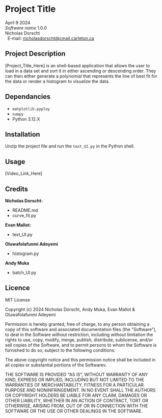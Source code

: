 # Project Title
April 9 2024 \
_Software name_ 1.0.0 \
Nicholas Dorscht  
&nbsp; E-mail: nicholasdorscht@cmail.carleton.ca

## Project Description
[Project_Title_Here] is an shell-based application that allows the user to load in a data set and sort it in either ascending or descending order. They can then either generate a polynomial that represents the line of best fit for the data or render a histogram to visualize the data.
## Dependancies
- `matplotlib.pyploy`
- `numpy`
- Python 3.12.X
## Installation
Unzip the project file and run the `text_UI.py` in the Python shell.
## Usage
[Video_Link_Here]
## Credits
**Nicholas Dorscht:** 
- README.md
- curve_fit.py 

**Evan Mallot:** 
- text_UI.py 

**Oluwafolafunmi Adeyemi**
- histogram.py

**Andy Muka**
- batch_UI.py
## Licence
MIT License

Copyright (c) 2024 Nicholas Dorscht, Andy Muka, Evan Mallot & Oluwafolafunmi Adeyemi

Permission is hereby granted, free of charge, to any person obtaining a copy
of this software and associated documentation files (the "Software"), to deal
in the Software without restriction, including without limitation the rights
to use, copy, modify, merge, publish, distribute, sublicense, and/or sell
copies of the Software, and to permit persons to whom the Software is
furnished to do so, subject to the following conditions:

The above copyright notice and this permission notice shall be included in all
copies or substantial portions of the Softwarev.

THE SOFTWARE IS PROVIDED "AS IS", WITHOUT WARRANTY OF ANY KIND, EXPRESS OR
IMPLIED, INCLUDING BUT NOT LIMITED TO THE WARRANTIES OF MERCHANTABILITY,
FITNESS FOR A PARTICULAR PURPOSE AND NONINFRINGEMENT. IN NO EVENT SHALL THE
AUTHORS OR COPYRIGHT HOLDERS BE LIABLE FOR ANY CLAIM, DAMAGES OR OTHER
LIABILITY, WHETHER IN AN ACTION OF CONTRACT, TORT OR OTHERWISE, ARISING FROM,
OUT OF OR IN CONNECTION WITH THE SOFTWARE OR THE USE OR OTHER DEALINGS IN THE
SOFTWARE.